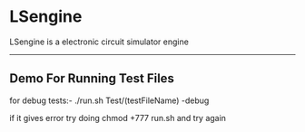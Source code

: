 # LSengine
LSengine is a electronic circuit simulator engine

---------------------------
Demo For Running Test Files
---------------------------

for debug tests:-
./run.sh Test/(testFileName) -debug

if it gives error 
try doing
 chmod +777 run.sh
and try again

